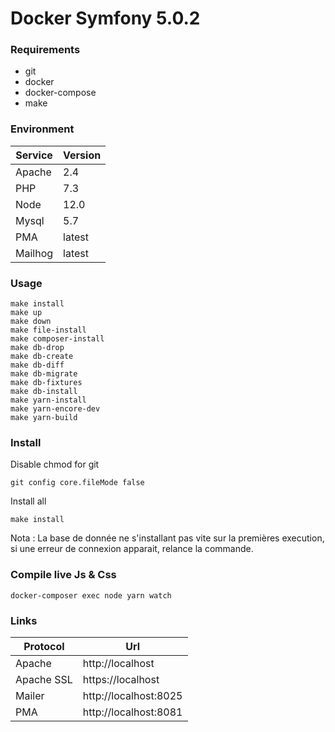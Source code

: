 # Docker Symfony 5.0.2

### Requirements

- git
- docker
- docker-compose
- make

### Environment

| Service   | Version |
| --------- | ------- |
| Apache    | 2.4     |
| PHP       | 7.3     |
| Node      | 12.0    |
| Mysql     | 5.7     |
| PMA       | latest  |
| Mailhog   | latest  |

### Usage

```
make install
make up
make down
make file-install
make composer-install
make db-drop
make db-create
make db-diff
make db-migrate
make db-fixtures
make db-install
make yarn-install
make yarn-encore-dev
make yarn-build
```

### Install

Disable chmod for git

```
git config core.fileMode false
```

Install all

```
make install
```

Nota :
La base de donnée ne s'installant pas vite sur la premières execution, si une erreur de connexion
apparait, relance la commande.

### Compile live Js & Css

```
docker-composer exec node yarn watch
```

### Links

| Protocol      | Url                      |
| ------------- | ------------------------ |
| Apache        | http://localhost         |
| Apache SSL    | https://localhost        |
| Mailer        | http://localhost:8025    |
| PMA           | http://localhost:8081    |